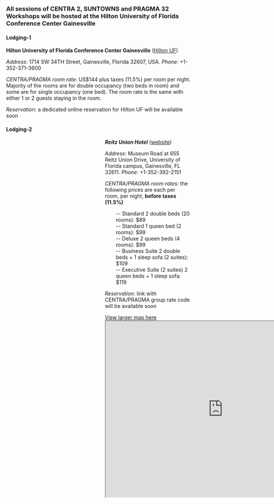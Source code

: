 ### All sessions of CENTRA 2, SUNTOWNS and PRAGMA 32 Workshops will be hosted at the Hilton University of Florida Conference Center Gainesville 


#### Lodging-1

<strong>Hilton University of Florida Conference Center Gainesville</strong> (<a href="http://www3.hilton.com/en/hotels/florida/hilton-university-of-florida-conference-center-gainesville-GVNCCHF/index.html" target="_blank">Hilton UF</a>) <br />

<i>Address</i>: 1714 SW 34TH Street, Gainesville, Florida 32607, USA. <i>Phone</i>: +1-352-371-3600

<i> CENTRA/PRAGMA room rate</i>: US$144 plus taxes (11.5%) per room per night. Majority of the rooms are for double occupancy (two beds in room) and some are for single occupancy (one bed). The room rate is the same with either 1 or 2 guests staying in the room. 

<i>Reservation</i>: a dedicated online reservation for Hilton UF will be available soon

#### Lodging-2

<p style="padding-left: 270px;"><strong><i> Reitz Union Hotel</i></strong> (<a href="https://www.union.ufl.edu/UnionHotel" target="_blank">website</a>)<p>

<p style="padding-left: 270px;"><i>Address</i>: Museum Road at 655 Reitz Union Drive, University of Florida campus, Gainesville, FL 32611. <i>Phone</i>: +1-352-392-2151 </p>

<p style="padding-left: 270px;"><i>CENTRA/PRAGMA room rates</i>: the following prices are each per room, per night, <strong>before taxes (11.5%)</strong></p>
<p style="padding-left: 300px;">-- Standard 2 double beds (20 rooms): $89<br />-- Standard 1 queen bed (2 rooms): $99<br />-- Deluxe 2 queen beds (4 rooms): $99<br />-- Business Suite 2 double beds + 1 sleep sofa (2 suites): $109<br />-- Executive Suite (2 suites) 2 queen beds + 1 sleep sofa: $119</p>

<p style="padding-left: 270px;"><i>Reservation</i>: link with CENTRA/PRAGMA group rate code will be available soon </p>

<p style="padding-left: 270px;"><a href="https://goo.gl/AjSyvS" target="_blank">View larger map here</a>
<iframe src="https://www.google.com/maps/d/embed?mid=1y8tewMB7Ku4CbS0yLdHUf7iQ4JU" width="640" height="480"></iframe> </p>
